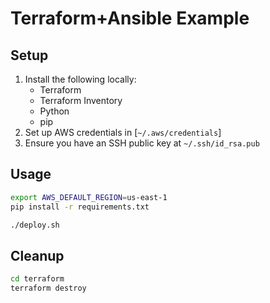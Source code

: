 # Terraform+Ansible Example

## Setup

1. Install the following locally:
    * Terraform
    * Terraform Inventory
    * Python
    * pip
2. Set up AWS credentials in [`~/.aws/credentials`]
3. Ensure you have an SSH public key at `~/.ssh/id_rsa.pub`

## Usage

```sh
export AWS_DEFAULT_REGION=us-east-1
pip install -r requirements.txt

./deploy.sh
```

## Cleanup

```sh
cd terraform
terraform destroy
```

